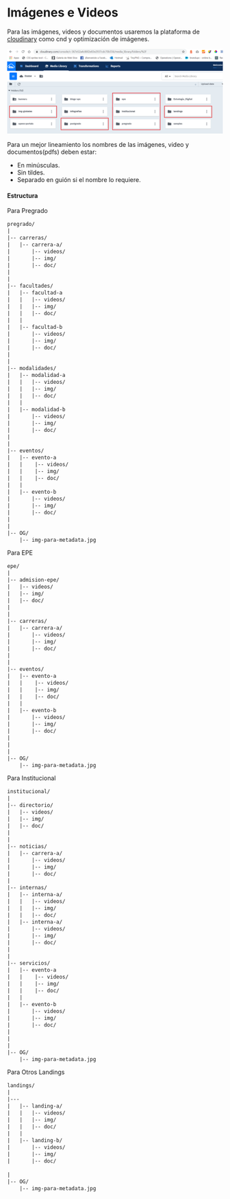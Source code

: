 # Imágenes e Videos

Para las imágenes, videos y documentos usaremos la plataforma de [cloudinary](https://cloudinary.com/) 
como cnd y optimización de imágenes.

![Alt text](../assets/img/view-cloudinary.png?raw=true "Title")

Para un mejor lineamiento los nombres de las imágenes, video y documentos(pdfs) deben estar:

- En minúsculas.
- Sin tildes.
- Separado en guión si el nombre lo requiere.


#### Estructura 

Para Pregrado 

````text
pregrado/
|
|-- carreras/
|   |-- carrera-a/
|       |-- videos/
|       |-- img/
|       |-- doc/
|   
|
|-- facultades/
|   |-- facultad-a
|   |   |-- videos/
|   |   |-- img/
|   |   |-- doc/
|   |
|   |-- facultad-b
|       |-- videos/
|       |-- img/
|       |-- doc/
|   
|
|-- modalidades/
|   |-- modalidad-a
|   |   |-- videos/
|   |   |-- img/
|   |   |-- doc/
|   |
|   |-- modalidad-b
|       |-- videos/
|       |-- img/
|       |-- doc/
|
|   
|-- eventos/
|   |-- evento-a
|   |    |-- videos/
|   |    |-- img/
|   |    |-- doc/
|   |
|   |-- evento-b
|       |-- videos/
|       |-- img/
|       |-- doc/
|   
|
|-- OG/
    |-- img-para-metadata.jpg

````

Para EPE 

````text
epe/
|
|-- admision-epe/
|   |-- videos/
|   |-- img/
|   |-- doc/
|   
|
|-- carreras/
|   |-- carrera-a/
|       |-- videos/
|       |-- img/
|       |-- doc/
|   
|     
|-- eventos/
|   |-- evento-a
|   |    |-- videos/
|   |    |-- img/
|   |    |-- doc/
|   |
|   |-- evento-b
|       |-- videos/
|       |-- img/
|       |-- doc/
|   
|   
|
|-- OG/
    |-- img-para-metadata.jpg

````
Para Institucional 

````text
institucional/
|
|-- directorio/
|   |-- videos/
|   |-- img/
|   |-- doc/
|   
|
|-- noticias/
|   |-- carrera-a/
|       |-- videos/
|       |-- img/
|       |-- doc/
|
|-- internas/
|   |-- interna-a/
|   |   |-- videos/
|   |   |-- img/
|   |   |-- doc/
|   |-- interna-a/
|       |-- videos/
|       |-- img/
|       |-- doc/
|   
|     
|-- servicios/
|   |-- evento-a
|   |    |-- videos/
|   |    |-- img/
|   |    |-- doc/
|   |
|   |-- evento-b
|       |-- videos/
|       |-- img/
|       |-- doc/
|   
|   
|
|-- OG/
    |-- img-para-metadata.jpg

````

Para Otros Landings

````text
landings/
|
|---
|   |-- landing-a/
|   |   |-- videos/
|   |   |-- img/
|   |   |-- doc/
|   |
|   |-- landing-b/
|       |-- videos/
|       |-- img/
|       |-- doc/
  
|
|-- OG/
    |-- img-para-metadata.jpg



